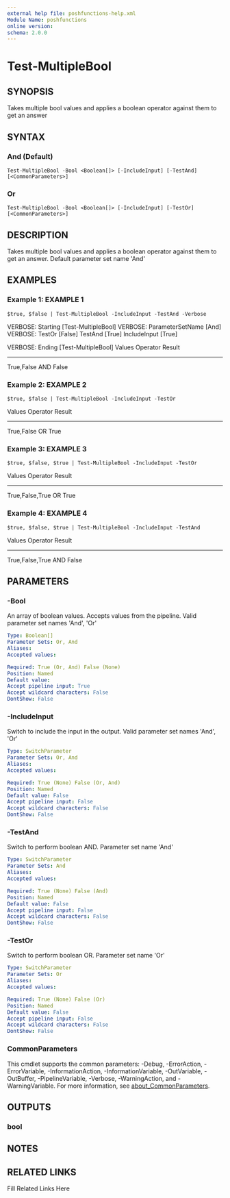 ```yaml
---
external help file: poshfunctions-help.xml
Module Name: poshfunctions
online version: 
schema: 2.0.0
---
```


# Test-MultipleBool

## SYNOPSIS

Takes multiple bool values and applies a boolean operator against them to get an answer

## SYNTAX

### And (Default)

```
Test-MultipleBool -Bool <Boolean[]> [-IncludeInput] [-TestAnd] [<CommonParameters>]
```

### Or

```
Test-MultipleBool -Bool <Boolean[]> [-IncludeInput] [-TestOr] [<CommonParameters>]
```

## DESCRIPTION

Takes multiple bool values and applies a boolean operator against them to get an answer.
Default parameter set name 'And'


## EXAMPLES

### Example 1: EXAMPLE 1

```
$true, $false | Test-MultipleBool -IncludeInput -TestAnd -Verbose
```

VERBOSE: Starting [Test-MultipleBool]
VERBOSE: ParameterSetName [And]
VERBOSE: TestOr [False] TestAnd [True] IncludeInput [True]

VERBOSE: Ending [Test-MultipleBool]
Values     Operator Result
------     -------- ------
True,False AND       False





### Example 2: EXAMPLE 2

```
$true, $false | Test-MultipleBool -IncludeInput -TestOr
```

Values     Operator Result
------     -------- ------
True,False OR         True





### Example 3: EXAMPLE 3

```
$true, $false, $true | Test-MultipleBool -IncludeInput -TestOr
```

Values          Operator Result
------          -------- ------
True,False,True OR         True





### Example 4: EXAMPLE 4

```
$true, $false, $true | Test-MultipleBool -IncludeInput -TestAnd
```

Values          Operator Result
------          -------- ------
True,False,True AND       False






## PARAMETERS

### -Bool

An array of boolean values.
Accepts values from the pipeline.
Valid parameter set names 'And', 'Or'

```yaml
Type: Boolean[]
Parameter Sets: Or, And
Aliases: 
Accepted values: 

Required: True (Or, And) False (None)
Position: Named
Default value: 
Accept pipeline input: True
Accept wildcard characters: False
DontShow: False
```

### -IncludeInput

Switch to include the input in the output.
Valid parameter set names 'And', 'Or'

```yaml
Type: SwitchParameter
Parameter Sets: Or, And
Aliases: 
Accepted values: 

Required: True (None) False (Or, And)
Position: Named
Default value: False
Accept pipeline input: False
Accept wildcard characters: False
DontShow: False
```

### -TestAnd

Switch to perform boolean AND.
Parameter set name 'And'

```yaml
Type: SwitchParameter
Parameter Sets: And
Aliases: 
Accepted values: 

Required: True (None) False (And)
Position: Named
Default value: False
Accept pipeline input: False
Accept wildcard characters: False
DontShow: False
```

### -TestOr

Switch to perform boolean OR.
Parameter set name 'Or'

```yaml
Type: SwitchParameter
Parameter Sets: Or
Aliases: 
Accepted values: 

Required: True (None) False (Or)
Position: Named
Default value: False
Accept pipeline input: False
Accept wildcard characters: False
DontShow: False
```


### CommonParameters

This cmdlet supports the common parameters: -Debug, -ErrorAction, -ErrorVariable, -InformationAction, -InformationVariable, -OutVariable, -OutBuffer, -PipelineVariable, -Verbose, -WarningAction, and -WarningVariable. For more information, see [about_CommonParameters](http://go.microsoft.com/fwlink/?LinkID=113216).

## OUTPUTS

### bool


## NOTES



## RELATED LINKS

Fill Related Links Here

